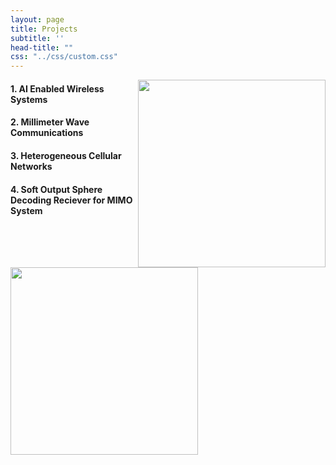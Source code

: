 ```yaml
---
layout: page
title: Projects
subtitle: ''
head-title: ""
css: "../css/custom.css"
---
```

<img align="right" src="../img/unerconst.jpg" height="300px">

#### 1. AI Enabled Wireless Systems

#### 2. Millimeter Wave Communications

#### 3. Heterogeneous Cellular Networks

#### 4. Soft Output Sphere Decoding Reciever for MIMO System

<img align="center" src="../img/model111.PNG" height="300px">





































